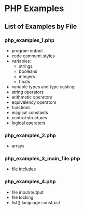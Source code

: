 PHP Examples
============

List of Examples by File
----------------

### php_examples_1.php
* program output
* code comment styles
* variables:
   * strings
   * booleans
   * integers
   * floats
* variable types and type casting
* string operators
* arithmetic operators
* equivalency operators
* functions
* magical constants
* control structures
* logical operators

### php_examples_2.php
* arrays

### php_examples_3_main_file.php
* file includes

### php_examples_4.php
* file input/output
* file locking
* list() language construct
